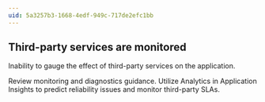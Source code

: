 ```yaml
---
uid: 5a3257b3-1668-4edf-949c-717de2efc1bb
---
```

## Third-party services are monitored

<div class="alert is-warning"><p>Inability to gauge the effect of third-party services on the application.</p></div>

Review monitoring and diagnostics guidance. Utilize Analytics in Application Insights to predict reliability issues and monitor third-party SLAs.